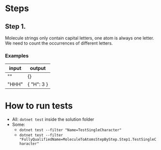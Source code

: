 # Steps

## Step 1.

Molecule strings only contain capital letters, one atom is always one letter. We need to count the 
occurrences of different letters.

### Examples
| input | output |
| --- | --- |
| "" | {} |
| "HHH" | { "H": 3 } | 




# How to run tests

- All: `dotnet test` inside the solution folder
- Some:
    - `dotnet test --filter "Name=TestSingleCharacter"`
    - `dotnet test --filter "FullyQualifiedName=MoleculeToAtomsStepByStep.Step1.TestSingleCharacter"`
